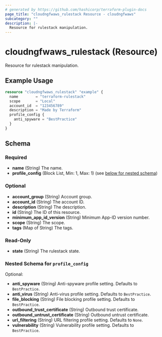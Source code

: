 ```yaml
---
# generated by https://github.com/hashicorp/terraform-plugin-docs
page_title: "cloudngfwaws_rulestack Resource - cloudngfwaws"
subcategory: ""
description: |-
  Resource for rulestack manipulation.
---
```


# cloudngfwaws_rulestack (Resource)

Resource for rulestack manipulation.

## Example Usage

```terraform
resource "cloudngfwaws_rulestack" "example" {
  name        = "terraform-rulestack"
  scope       = "Local"
  account_id  = "123456789"
  description = "Made by Terraform"
  profile_config {
    anti_spyware = "BestPractice"
  }
}
```

<!-- schema generated by tfplugindocs -->
## Schema

### Required

- **name** (String) The name.
- **profile_config** (Block List, Min: 1, Max: 1) (see [below for nested schema](#nestedblock--profile_config))

### Optional

- **account_group** (String) Account group.
- **account_id** (String) The account ID.
- **description** (String) The description.
- **id** (String) The ID of this resource.
- **minimum_app_id_version** (String) Minimum App-ID version number.
- **scope** (String) The scope.
- **tags** (Map of String) The tags.

### Read-Only

- **state** (String) The rulestack state.

<a id="nestedblock--profile_config"></a>
### Nested Schema for `profile_config`

Optional:

- **anti_spyware** (String) Anti-spyware profile setting. Defaults to `BestPractice`.
- **anti_virus** (String) Anti-virus profile setting. Defaults to `BestPractice`.
- **file_blocking** (String) File blocking profile setting. Defaults to `BestPractice`.
- **outbound_trust_certificate** (String) Outbound trust certificate.
- **outbound_untrust_certificate** (String) Outbound untrust certificate.
- **url_filtering** (String) URL filtering profile setting. Defaults to `None`.
- **vulnerability** (String) Vulnerability profile setting. Defaults to `BestPractice`.


